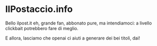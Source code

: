 # IlPostaccio.info

Bello ilpost.it eh, grande fan, abbonato pure, ma intendiamoci: a livello clickbait potrebbero fare di meglio.

E allora, lasciamo che openai ci aiuti a generare dei bei titoli, dai!
